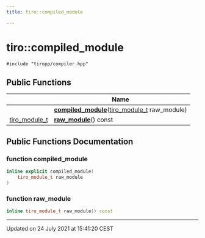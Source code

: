 ```yaml
---
title: tiro::compiled_module

---
```


# tiro::compiled_module






`#include "tiropp/compiler.hpp"`

## Public Functions

|                | Name           |
| -------------- | -------------- |
| | **[compiled_module](/docs/api/classes/classtiro_1_1compiled__module#function-compiled_module)**([tiro_module_t](/docs/api/files/def_8h#typedef-tiro_module_t) raw_module) |
| [tiro_module_t](/docs/api/files/def_8h#typedef-tiro_module_t) | **[raw_module](/docs/api/classes/classtiro_1_1compiled__module#function-raw_module)**() const |

## Public Functions Documentation

### function compiled_module

```cpp
inline explicit compiled_module(
    tiro_module_t raw_module
)
```


### function raw_module

```cpp
inline tiro_module_t raw_module() const
```


-------------------------------

Updated on 24 July 2021 at 15:41:20 CEST
